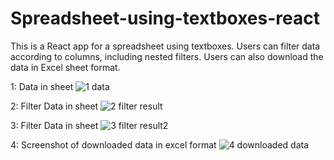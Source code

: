 # Spreadsheet-using-textboxes-react
This is a React app for a spreadsheet using textboxes. Users can filter data according to columns, including nested filters. Users can also download the data in Excel sheet format.

1: Data in sheet
![1  data](https://github.com/BahadurKhan10/Spreadsheet-using-textboxes-react/assets/57499169/8586bc5a-cc7d-4d48-bb5d-39b90d561e32)


2: Filter Data in sheet
![2  filter result](https://github.com/BahadurKhan10/Spreadsheet-using-textboxes-react/assets/57499169/45a50980-5ea0-4aba-bcfc-4d30ea675506)


3: Filter Data in sheet
![3  filter result2](https://github.com/BahadurKhan10/Spreadsheet-using-textboxes-react/assets/57499169/fd32f589-bc06-47ed-91b9-fb9a5a89c401)


4: Screenshot of downloaded data in excel format
![4  downloaded data](https://github.com/BahadurKhan10/Spreadsheet-using-textboxes-react/assets/57499169/92d88a3d-59cd-459b-a36e-37cadbf9f687)

